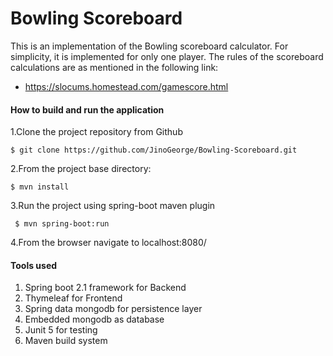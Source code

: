 # Bowling Scoreboard
This is an implementation of the Bowling scoreboard calculator.
For simplicity, it is implemented for only one player.
The rules of the scoreboard calculations are as mentioned in the following link:
* https://slocums.homestead.com/gamescore.html

#### How to build and run the application
1.Clone the project repository from Github
 ~~~~
 $ git clone https://github.com/JinoGeorge/Bowling-Scoreboard.git
 ~~~~
2.From the project base directory:
 ~~~~
 $ mvn install
 ~~~~
3.Run the project using spring-boot maven plugin
 
~~~~
 $ mvn spring-boot:run
~~~~
4.From the browser navigate to localhost:8080/

#### Tools used
1. Spring boot 2.1 framework for Backend
2. Thymeleaf for Frontend
3. Spring data mongodb for persistence layer
4. Embedded mongodb as database
5. Junit 5 for testing
6. Maven build system
